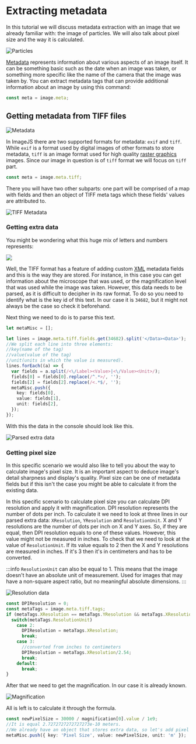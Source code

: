 # Extracting metadata

In this tutorial we will discuss metadata extraction with an image that we already familiar with: the image of particles. We will also talk about pixel size and the way it is calculated.

![Particles](./images/roiAnalysis/particles.jpg)

[Metadata](../glossary#metadata 'glossary link on metadata') represents information about various aspects of an image itself. It can be something basic such as the date when an image was taken, or something more specific like the name of the camera that the image was taken by. You can extract metadata tags that can provide additional information about an image by using this command:

```ts
const meta = image.meta;
```

## Getting metadata from TIFF files

![Metadata](./images/roiAnalysis/metadata.png)

In ImageJS there are two supported formats for metadata: `exif` and `tiff`. While `exif` is a format used by digital images of other formats to store metadata, `tiff` is an image format used for high quality [raster graphics](https://en.wikipedia.org/wiki/Raster_graphics 'wikipedia link for raster graphics') images. Since our image in question is of `tiff` format we will focus on `tiff` part.

```ts
const meta = image.meta.tiff;
```

There you will have two other subparts: one part will be comprised of a map with fields and then an object of TIFF meta tags which these fields' values are attributed to.

![TIFF Metadata](./images/roiAnalysis/metadataScreen.png)

### Getting extra data

You might be wondering what this huge mix of letters and numbers represents:

![](./images/roiAnalysis/extraData.jpg)

Well, the TIFF format has a feature of adding custom [XML](https://en.wikipedia.org/wiki/XML 'wikipedia link on xml') metadata fields and this is the way they are stored. For instance, in this case you can get information about the microscope that was used, or the magnification level that was used while the image was taken. However, this data needs to be parsed, as it is difficult to decipher in its raw format.
To do so you need to identify what is the key id of this text. In our case it is `34682`, but it might not always be the case so check it beforehand.

Next thing we need to do is to parse this text.

```ts
let metaMisc = [];

let lines = image.meta.tiff.fields.get(34682).split('</Data><Data>');
//We split each line into three elements:
//key(name of the tag)
//value(value of the tag)
//unit(units in which the value is measured).
lines.forEach((a) => {
  var fields = a.split(/<\/Label><Value>|<\/Value><Unit>/);
  fields[0] = fields[0].replace(/^.*>/, '');
  fields[2] = fields[2].replace(/<.*$/, '');
  metaMisc.push({
    key: fields[0],
    value: fields[1],
    unit: fields[2],
  });
});
```

With this the data in the console should look like this.

![Parsed extra data](./images/roiAnalysis/parsedExtraData.png)

### Getting pixel size

In this specific scenario we would also like to tell you about the way to calculate image's pixel size. It is an important aspect to deduce image's detail sharpness and display's quality.
Pixel size can be one of metadata fields but if this isn't the case you might be able to calculate it from the existing data.

In this specific scenario to calculate pixel size you can calculate DPI resolution and apply it with magnification.
DPI resolution represents the number of dots per inch. To calculate it we need to look at three lines in our parsed extra data: `XResolution`, `YResolution` and `ResolutionUnit`.
X and Y resolutions are the number of dots per inch on X and Y axes. So, if they are equal, then DPI resolution equals to one of these values. However, this value might not be measured in inches. To check that we need to look at the value of `ResolutionUnit`.
If its value equals to 2 then the X and Y resolutions are measured in inches. If it's 3 then it's in centimeters and has to be converted.

:::info
`ResolutionUnit` can also be equal to 1. This means that the image doesn't have an absolute unit of measurement. Used for images that may have a non-square aspect ratio, but no meaningful absolute dimensions.
:::

![Resolution data](./images/roiAnalysis/resolutionData.png)

```ts
const DPIResolution = 0;
const metaTags = image.meta.tiff.tags;
if (metaTags.XResolution == metaTags.YResolution && metaTags.XResolution) {
  switch(metaTags.ResolutionUnit)
    case 2:
      DPIResolution = metaTags.XResolution;
      break;
    case 3:
      //converted from inches to centimeters
      DPIResolution = metaTags.XResolution/2.54;
      break;
    default:
      break;
}
```

After that we need to get the magnification. In our case it is already known.

![Magnification](./images/roiAnalysis/magnification.png)

All is left is to calculate it through the formula.

```ts
const newPixelSize = 30000 / magnification[0].value / 1e9;
//It is equal 2.7272727272727273e-10 meters.
//We already have an object that stores extra data, so let's add pixel size there.
metaMisc.push({ key: 'Pixel Size', value: newPixelSize, unit: 'm' });
```
